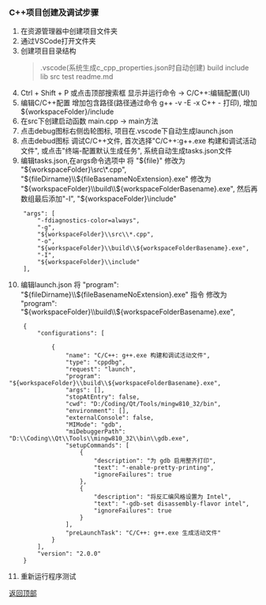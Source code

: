 ### C++项目创建及调试步骤

1. 在资源管理器中创建项目文件夹
2. 通过VSCode打开文件夹
3. 创建项目目录结构
    > .vscode(系统生成c_cpp_properties.json时自动创建)
    > build
    > include
    > lib
    > src
    > test
    > readme.md
4. Ctrl + Shift + P 或点击顶部搜索框 显示并运行命令 -> C/C++:编辑配置(UI)
5. 编辑C/C++配置 增加包含路径(路径通过命令 g++ -v -E -x C++ - 打印), 增加 ${workspaceFolder}/include
6. 在src下创建启动函数 main.cpp -> main方法
7. 点击debug图标右侧齿轮图标, 项目在.vscode下自动生成launch.json
8. 点击debud图标 调试C/C++文件, 首次选择"C/C++:g++.exe 构建和调试活动文件", 或点击"终端-配置默认生成任务", 系统自动生成tasks.json文件
9. 编辑tasks.json,在args命令选项中 将 "${file}" 修改为 "${workspaceFolder}\\src\\*.cpp",
    "${fileDirname}\\${fileBasenameNoExtension}.exe" 修改为 "${workspaceFolder}\\build\\${workspaceFolderBasename}.exe",
    然后再数组最后添加"-I", "${workspaceFolder}\\include"

```
    "args": [
        "-fdiagnostics-color=always",
        "-g",
        "${workspaceFolder}\\src\\*.cpp",
        "-o",
        "${workspaceFolder}\\build\\${workspaceFolderBasename}.exe",
        "-I",
        "${workspaceFolder}\\include"
    ],
```

10. 编辑launch.json 将 "program": "${fileDirname}\\${fileBasenameNoExtension}.exe" 指令 修改为  "program": "${workspaceFolder}\\build\\${workspaceFolderBasename}.exe",

```
    {
        "configurations": [

            {
                "name": "C/C++: g++.exe 构建和调试活动文件",
                "type": "cppdbg",
                "request": "launch",
                "program": "${workspaceFolder}\\build\\${workspaceFolderBasename}.exe",
                "args": [],
                "stopAtEntry": false,
                "cwd": "D:/Coding/Qt/Tools/mingw810_32/bin",
                "environment": [],
                "externalConsole": false,
                "MIMode": "gdb",
                "miDebuggerPath": "D:\\Coding\\Qt\\Tools\\mingw810_32\\bin\\gdb.exe",
                "setupCommands": [
                    {
                        "description": "为 gdb 启用整齐打印",
                        "text": "-enable-pretty-printing",
                        "ignoreFailures": true
                    },
                    {
                        "description": "将反汇编风格设置为 Intel",
                        "text": "-gdb-set disassembly-flavor intel",
                        "ignoreFailures": true
                    }
                ],
                "preLaunchTask": "C/C++: g++.exe 生成活动文件"
            }
        ],
        "version": "2.0.0"
    }

```
11. 重新运行程序测试

[返回顶部](###C++项目创建及调试步骤)
